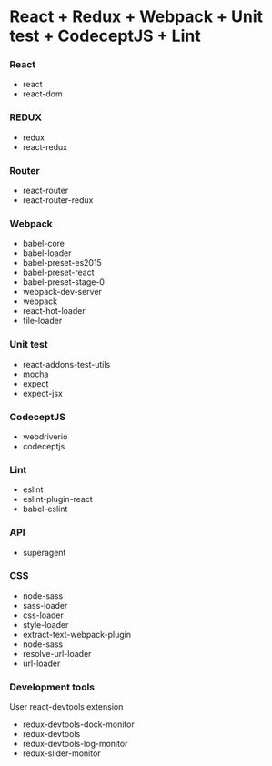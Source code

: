 # React + Redux + Webpack + Unit test + CodeceptJS + Lint

### React
* react
* react-dom

### REDUX
* redux
* react-redux

### Router
* react-router
* react-router-redux

### Webpack
* babel-core
* babel-loader
* babel-preset-es2015
* babel-preset-react
* babel-preset-stage-0
* webpack-dev-server
* webpack
* react-hot-loader
* file-loader

### Unit test
* react-addons-test-utils
* mocha
* expect
* expect-jsx

### CodeceptJS
* webdriverio
* codeceptjs

### Lint
* eslint
* eslint-plugin-react
* babel-eslint

### API
* superagent

### CSS
* node-sass
* sass-loader
* css-loader
* style-loader
* extract-text-webpack-plugin
* node-sass
* resolve-url-loader
* url-loader

### Development tools
User react-devtools extension
  * redux-devtools-dock-monitor
  * redux-devtools
  * redux-devtools-log-monitor
  * redux-slider-monitor

